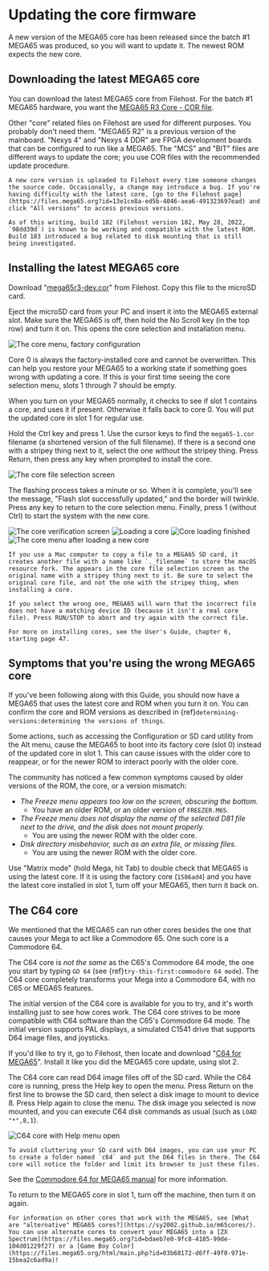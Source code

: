 # Updating the core firmware

A new version of the MEGA65 core has been released since the batch #1 MEGA65 was produced, so you will want to update it. The newest ROM expects the new core.

## Downloading the latest MEGA65 core

You can download the latest MEGA65 core from Filehost. For the batch #1 MEGA65 hardware, you want the [MEGA65 R3 Core - COR file](https://files.mega65.org?id=13e1ce8a-ed5b-4046-aea6-491323697ead).

Other "core" related files on Filehost are used for different purposes. You probably don't need them. "MEGA65 R2" is a previous version of the mainboard. "Nexys 4" and "Nexys 4 DDR" are FPGA development boards that can be configured to run like a MEGA65. The "MCS" and "BIT" files are different ways to update the core; you use COR files with the recommended update procedure.

```{caution}
A new core version is uploaded to Filehost every time someone changes the source code. Occasionally, a change may introduce a bug. If you're having difficulty with the latest core, [go to the Filehost page](https://files.mega65.org?id=13e1ce8a-ed5b-4046-aea6-491323697ead) and click "All versions" to access previous versions.

As of this writing, build 182 (Filehost version 182, May 28, 2022, `98dd39d`) is known to be working and compatible with the latest ROM. Build 183 introduced a bug related to disk mounting that is still being investigated.
```

## Installing the latest MEGA65 core

Download "[mega65r3-dev.cor](https://files.mega65.org?id=13e1ce8a-ed5b-4046-aea6-491323697ead)" from Filehost. Copy this file to the microSD card.

Eject the microSD card from your PC and insert it into the MEGA65 external slot. Make sure the MEGA65 is off, then hold the No Scroll key (in the top row) and turn it on. This opens the core selection and installation menu.

![The core menu, factory configuration](screenshots/cor_menu_empty.jpg)

Core 0 is always the factory-installed core and cannot be overwritten. This can help you restore your MEGA65 to a working state if something goes wrong with updating a core. If this is your first time seeing the core selection menu, slots 1 through 7 should be empty.

When you turn on your MEGA65 normally, it checks to see if slot 1 contains a core, and uses it if present. Otherwise it falls back to core 0. You will put the updated core in slot 1 for regular use.

Hold the Ctrl key and press 1. Use the cursor keys to find the `mega65-1.cor` filename (a shortened version of the full filename). If there is a second one with a stripey thing next to it, select the one _without_ the stripey thing. Press Return, then press any key when prompted to install the core.

![The core file selection screen](screenshots/cor_selection.jpg)

The flashing process takes a minute or so. When it is complete, you'll see the message, "Flash slot successfully updated," and the border will twinkle. Press any key to return to the core selection menu. Finally, press 1 (without Ctrl) to start the system with the new core.

![The core verification screen](screenshots/cor_verified.jpg)
![Loading a core](screenshots/cor_loading.jpg)
![Core loading finished](screenshots/cor_finished.jpg)
![The core menu after loading a new core](screenshots/cor_menu_onecore.jpg)

```{note}
If you use a Mac computer to copy a file to a MEGA65 SD card, it creates another file with a name like `._filename` to store the macOS resource fork. The appears in the core file selection screen as the original name with a stripey thing next to it. Be sure to select the original core file, and not the one with the stripey thing, when installing a core.

If you select the wrong one, MEGA65 will warn that the incorrect file does not have a matching device ID (because it isn't a real core file). Press RUN/STOP to abort and try again with the correct file.
```

```{tip}
For more on installing cores, see the User's Guide, chapter 6, starting page 47.
```

## Symptoms that you're using the wrong MEGA65 core

If you've been following along with this Guide, you should now have a MEGA65 that uses the latest core and ROM when you turn it on. You can confirm the core and ROM versions as described in {ref}`determining-versions:determining the versions of things`.

Some actions, such as accessing the Configuration or SD card utility from the Alt menu, cause the MEGA65 to boot into its factory core (slot 0) instead of the updated core in slot 1. This can cause issues with the older core to reappear, or for the newer ROM to interact poorly with the older core.

The community has noticed a few common symptoms caused by older versions of the ROM, the core, or a version mismatch:

-   _The Freeze menu appears too low on the screen, obscuring the bottom._
    -   You have an older ROM, or an older version of `FREEZER.M65`.
-   _The Freeze menu does not display the name of the selected D81 file next to the drive, and the disk does not mount properly._
    -   You are using the newer ROM with the older core.
-   _Disk directory misbehavior, such as an extra file, or missing files._
    -   You are using the newer ROM with the older core.

Use "Matrix mode" (hold Mega, hit Tab) to double check that MEGA65 is using the latest core. If it is using the factory core (`1586ad4`) and you have the latest core installed in slot 1, turn off your MEGA65, then turn it back on.

## The C64 core

We mentioned that the MEGA65 can run other cores besides the one that causes your Mega to act like a Commodore 65. One such core is a Commodore 64.

The C64 core is _not the same_ as the C65's Commodore 64 mode, the one you start by typing `GO 64` (see {ref}`try-this-first:commodore 64 mode`). The C64 core completely transforms your Mega into a Commodore 64, with no C65 or MEGA65 features.

The initial version of the C64 core is available for you to try, and it's worth installing just to see how cores work. The C64 core strives to be more compatible with C64 software than the C65's Commodore 64 mode. The initial version supports PAL displays, a simulated C1541 drive that supports D64 image files, and joysticks.

If you'd like to try it, go to Filehost, then locate and download "[C64 for MEGA65](https://files.mega65.org?id=896a012f-59e4-456c-b91f-7e989b958241)". Install it like you did the MEGA65 core update, using slot 2.

The C64 core can read D64 image files off of the SD card. While the C64 core is running, press the Help key to open the menu. Press Return on the first line to browse the SD card, then select a disk image to mount to device 8. Press Help again to close the menu. The disk image you selected is now mounted, and you can execute C64 disk commands as usual (such as `LOAD "*",8,1`).

![C64 core with Help menu open](screenshots/c64core_menu.jpeg)

```{tip}
To avoid cluttering your SD card with D64 images, you can use your PC to create a folder named `c64` and put the D64 files in there. The C64 core will notice the folder and limit its browser to just these files.
```

See the [Commodore 64 for MEGA65 manual](https://github.com/MJoergen/C64MEGA65/blob/V1/README.md) for more information.

To return to the MEGA65 core in slot 1, turn off the machine, then turn it on again.

```{tip}
For information on other cores that work with the MEGA65, see [What are "alternative" MEGA65 cores?](https://sy2002.github.io/m65cores/). You can use alternate cores to convert your MEGA65 into a [ZX Spectrum](https://files.mega65.org?id=bdaeb7e0-9fc8-4185-99de-104d01229f27) or a [Game Boy Color](https://files.mega65.org/html/main.php?id=03b68172-d6ff-49f0-971e-15bea2c6ad9a)!
```
